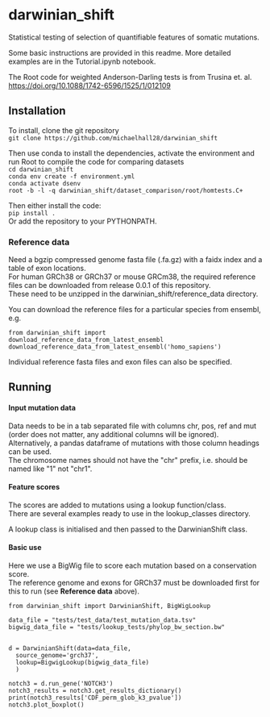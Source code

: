 # darwinian_shift
Statistical testing of selection of quantifiable features of somatic mutations.  

Some basic instructions are provided in this readme. More detailed examples are in the Tutorial.ipynb notebook.

The Root code for weighted Anderson-Darling tests is from Trusina et. al. https://doi.org/10.1088/1742-6596/1525/1/012109

## Installation
To install, clone the git repository  
`git clone https://github.com/michaelhall28/darwinian_shift`  

Then use conda to install the dependencies, activate the environment and run Root to compile the code for comparing datasets  
`cd darwinian_shift`  
`conda env create -f environment.yml`  
`conda activate dsenv`  
`root -b -l -q darwinian_shift/dataset_comparison/root/homtests.C+`

Then either install the code:  
`pip install .`  
Or add the repository to your PYTHONPATH.  


### Reference data
Need a bgzip compressed genome fasta file (.fa.gz) with a faidx index and a table of exon locations.  
For human GRCh38 or GRCh37 or mouse GRCm38, the required reference files can be downloaded from release 0.0.1 of this repository.  
These need to be unzipped in the darwinian_shift/reference_data directory.  

You can download the reference files for a particular species from ensembl, e.g.
```
from darwinian_shift import download_reference_data_from_latest_ensembl
download_reference_data_from_latest_ensembl('homo_sapiens')
```

Individual reference fasta files and exon files can also be specified.  


## Running

#### Input mutation data
Data needs to be in a tab separated file with columns chr, pos, ref and mut (order does not matter, any additional columns will be ignored).  
Alternatively, a pandas dataframe of mutations with those column headings can be used.   
The chromosome names should not have the "chr" prefix, i.e. should be named like "1" not "chr1".  

#### Feature scores
The scores are added to mutations using a lookup function/class.   
There are several examples ready to use in the lookup_classes directory.   

A lookup class is initialised and then passed to the DarwinianShift class.  


#### Basic use
Here we use a BigWig file to score each mutation based on a conservation score.  
The reference genome and exons for GRCh37 must be downloaded first for this to run (see **Reference data** above).

```
from darwinian_shift import DarwinianShift, BigWigLookup

data_file = "tests/test_data/test_mutation_data.tsv"
bigwig_data_file = "tests/lookup_tests/phylop_bw_section.bw"


d = DarwinianShift(data=data_file,
  source_genome='grch37',
  lookup=BigwigLookup(bigwig_data_file)
  )

notch3 = d.run_gene('NOTCH3')
notch3_results = notch3.get_results_dictionary()
print(notch3_results['CDF_perm_glob_k3_pvalue'])
notch3.plot_boxplot()
```
